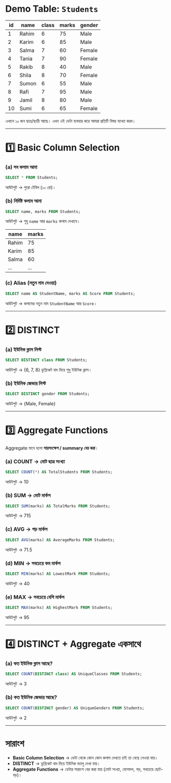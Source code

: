 #  Demo Table: `Students`

| id | name  | class | marks | gender |
| -- | ----- | ----- | ----- | ------ |
| 1  | Rahim | 6     | 75    | Male   |
| 2  | Karim | 6     | 85    | Male   |
| 3  | Salma | 7     | 60    | Female |
| 4  | Tania | 7     | 90    | Female |
| 5  | Rakib | 8     | 40    | Male   |
| 6  | Shila | 8     | 70    | Female |
| 7  | Sumon | 6     | 55    | Male   |
| 8  | Rafi  | 7     | 95    | Male   |
| 9  | Jamil | 8     | 80    | Male   |
| 10 | Sumi  | 6     | 65    | Female |

 এখানে ১০ জন ছাত্র/ছাত্রী আছে। এখন এই ডেটা ব্যবহার করে আমরা প্রতিটি বিষয় ব্যাখ্যা করব।

---

# 1️⃣ **Basic Column Selection**

### (a) সব কলাম আনা

```sql
SELECT * FROM Students;
```

 আউটপুট → পুরো টেবিল (১০ রো)।

### (b) নির্দিষ্ট কলাম আনা

```sql
SELECT name, marks FROM Students;
```

 আউটপুট → শুধু `name` আর `marks` কলাম দেখাবে।

| name  | marks |
| ----- | ----- |
| Rahim | 75    |
| Karim | 85    |
| Salma | 60    |
| ...   | ...   |

### (c) Alias (নতুন নাম দেওয়া)

```sql
SELECT name AS StudentName, marks AS Score FROM Students;
```

 আউটপুট → কলামের নতুন নাম `StudentName` আর `Score`।

---

# 2️⃣ **DISTINCT**

### (a) ইউনিক ক্লাস লিস্ট

```sql
SELECT DISTINCT class FROM Students;
```

 আউটপুট → {6, 7, 8}
 ডুপ্লিকেট বাদ দিয়ে শুধু ইউনিক ক্লাস।

### (b) ইউনিক জেন্ডার লিস্ট

```sql
SELECT DISTINCT gender FROM Students;
```

 আউটপুট → {Male, Female}

---

# 3️⃣ **Aggregate Functions**

 Aggregate মানে হলো **সারসংক্ষেপ / summary বের করা**।

### (a) COUNT → মোট ছাত্র সংখ্যা

```sql
SELECT COUNT(*) AS TotalStudents FROM Students;
```

 আউটপুট → 10

### (b) SUM → মোট মার্কস

```sql
SELECT SUM(marks) AS TotalMarks FROM Students;
```

 আউটপুট → 715

### (c) AVG → গড় মার্কস

```sql
SELECT AVG(marks) AS AverageMarks FROM Students;
```

 আউটপুট → 71.5

### (d) MIN → সবচেয়ে কম মার্কস

```sql
SELECT MIN(marks) AS LowestMark FROM Students;
```

 আউটপুট → 40

### (e) MAX → সবচেয়ে বেশি মার্কস

```sql
SELECT MAX(marks) AS HighestMark FROM Students;
```

 আউটপুট → 95

---

# 4️⃣ **DISTINCT + Aggregate একসাথে**

### (a) কত ইউনিক ক্লাস আছে?

```sql
SELECT COUNT(DISTINCT class) AS UniqueClasses FROM Students;
```

 আউটপুট → 3

### (b) কত ইউনিক জেন্ডার আছে?

```sql
SELECT COUNT(DISTINCT gender) AS UniqueGenders FROM Students;
```

 আউটপুট → 2

---

#  সারাংশ

* **Basic Column Selection** → ডেটা থেকে কোন কোন কলাম দেখতে চাই তা বেছে নেওয়া যায়।
* **DISTINCT** → ডুপ্লিকেট বাদ দিয়ে ইউনিক ভ্যালু দেখা যায়।
* **Aggregate Functions** → ডেটার সারাংশ বের করা যায় (মোট সংখ্যা, যোগফল, গড়, সবচেয়ে ছোট-বড়)।
